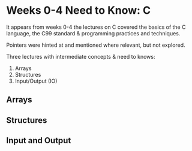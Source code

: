 # Weeks 0-4 Need to Know: C

It appears from weeks 0-4 the lectures on C covered the basics of the C language, the C99 standard & programming practices and techniques.

Pointers were hinted at and mentioned where relevant, but not explored.

Three lectures with intermediate concepts & need to knows:

1. Arrays
2. Structures
3. Input/Output (IO)

## Arrays

## Structures

## Input and Output
